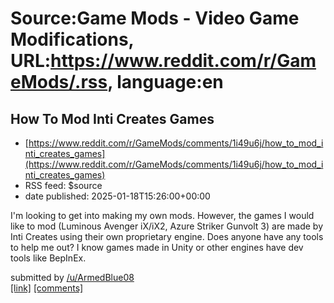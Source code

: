 # Source:Game Mods - Video Game Modifications, URL:https://www.reddit.com/r/GameMods/.rss, language:en

## How To Mod Inti Creates Games
 - [https://www.reddit.com/r/GameMods/comments/1i49u6j/how_to_mod_inti_creates_games](https://www.reddit.com/r/GameMods/comments/1i49u6j/how_to_mod_inti_creates_games)
 - RSS feed: $source
 - date published: 2025-01-18T15:26:00+00:00

<!-- SC_OFF --><div class="md"><p>I&#39;m looking to get into making my own mods. However, the games I would like to mod (Luminous Avenger iX/iX2, Azure Striker Gunvolt 3) are made by Inti Creates using their own proprietary engine. Does anyone have any tools to help me out? I know games made in Unity or other engines have dev tools like BepInEx.</p> </div><!-- SC_ON --> &#32; submitted by &#32; <a href="https://www.reddit.com/user/ArmedBlue08"> /u/ArmedBlue08 </a> <br/> <span><a href="https://www.reddit.com/r/GameMods/comments/1i49u6j/how_to_mod_inti_creates_games/">[link]</a></span> &#32; <span><a href="https://www.reddit.com/r/GameMods/comments/1i49u6j/how_to_mod_inti_creates_games/">[comments]</a></span>

